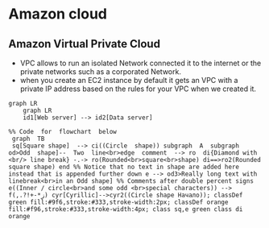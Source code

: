 

# Amazon cloud

## Amazon Virtual Private Cloud

- VPC allows to run an isolated Network connected it to the internet or the private networks such as a corporated Network.
- when you create an EC2 instance by default it gets an VPC with a private IP address based on the rules for your VPC when we created it.

```mermaid
graph LR
	graph LR
	id1[Web server] --> id2[Data server]
```
```mermaid
%% Code  for  flowchart  below 
 graph  TB  
 sq[Square shape]  --> ci((Circle  shape)) subgraph  A  subgraph  od>Odd  shape]--  Two  line<br>edge  comment  --> ro  di{Diamond with <br/> line break} -.-> ro(Rounded<br>square<br>shape) di==>ro2(Rounded square shape) end %% Notice that no text in shape are added here instead that is appended further down e --> od3>Really long text with linebreak<br>in an Odd shape] %% Comments after double percent signs e((Inner / circle<br>and some odd <br>special characters)) --> f(,.?!+-*ز) cyr[Cyrillic]-->cyr2((Circle shape Начало)); classDef green fill:#9f6,stroke:#333,stroke-width:2px; classDef orange fill:#f96,stroke:#333,stroke-width:4px; class sq,e green class di orange
 ```

<!--stackedit_data:
eyJoaXN0b3J5IjpbMTQxMDM4NTM0NCw4NTAxMjU1MjRdfQ==
-->